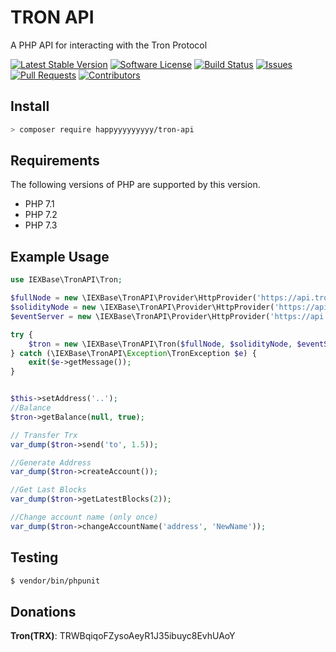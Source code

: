 # TRON API
A PHP API for interacting with the Tron Protocol

[![Latest Stable Version](https://poser.pugx.org/iexbase/tron-api/version)](https://packagist.org/packages/iexbase/tron-api)
[![Software License](https://img.shields.io/badge/license-MIT-brightgreen.svg?style=flat-square)](LICENSE)
[![Build Status](https://api.travis-ci.com/iexbase/tron-api.svg?branch=master)](https://travis-ci.com/iexbase/tron-api)
[![Issues](https://img.shields.io/github/issues/iexbase/tron-api.svg)](https://github.com/iexbase/tron-api/issues)
[![Pull Requests](https://img.shields.io/github/issues-pr/iexbase/tron-api.svg)](https://github.com/iexbase/tron-api/pulls)
[![Contributors](https://img.shields.io/github/contributors/iexbase/tron-api.svg)](https://github.com/iexbase/tron-api/graphs/contributors)

## Install

```bash
> composer require happyyyyyyyyy/tron-api
```
## Requirements

The following versions of PHP are supported by this version.

* PHP 7.1
* PHP 7.2
* PHP 7.3

## Example Usage

```php
use IEXBase\TronAPI\Tron;

$fullNode = new \IEXBase\TronAPI\Provider\HttpProvider('https://api.trongrid.io');
$solidityNode = new \IEXBase\TronAPI\Provider\HttpProvider('https://api.trongrid.io');
$eventServer = new \IEXBase\TronAPI\Provider\HttpProvider('https://api.trongrid.io');

try {
    $tron = new \IEXBase\TronAPI\Tron($fullNode, $solidityNode, $eventServer);
} catch (\IEXBase\TronAPI\Exception\TronException $e) {
    exit($e->getMessage());
}


$this->setAddress('..');
//Balance
$tron->getBalance(null, true);

// Transfer Trx
var_dump($tron->send('to', 1.5));

//Generate Address
var_dump($tron->createAccount());

//Get Last Blocks
var_dump($tron->getLatestBlocks(2));

//Change account name (only once)
var_dump($tron->changeAccountName('address', 'NewName'));
```

## Testing

``` bash
$ vendor/bin/phpunit
```

## Donations
**Tron(TRX)**: TRWBqiqoFZysoAeyR1J35ibuyc8EvhUAoY
